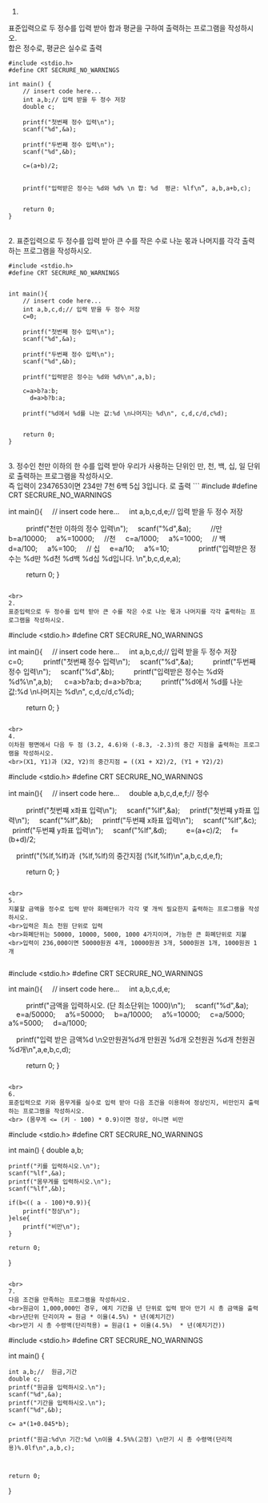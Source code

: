 1.
표준입력으로 두 정수를 입력 받아 합과 평균을 구하여 출력하는 프로그램을 작성하시오. 
<br>합은 정수로, 평균은 실수로 출력

```
#include <stdio.h>
#define CRT SECRURE_NO_WARNINGS

int main() {
    // insert code here...
    int a,b;// 입력 받을 두 정수 저장
    double c;
    
    printf("첫번째 정수 입력\n");
    scanf("%d",&a);
    
    printf("두번째 정수 입력\n");
    scanf("%d",&b);
    
    c=(a+b)/2;
    
    
    printf("입력받은 정수는 %d와 %d% \n 합: %d  평균: %lf\n”, a,b,a+b,c);

    
    return 0;
}

```
<br>
2.
표준입력으로 두 정수를 입력 받아 큰 수를 작은 수로 나눈 몫과 나머지를 각각 출력하는 프로그램을 작성하시오.

```
#include <stdio.h>
#define CRT SECRURE_NO_WARNINGS


int main(){
    // insert code here...
    int a,b,c,d;// 입력 받을 두 정수 저장
    c=0;
    
    printf("첫번째 정수 입력\n");
    scanf("%d",&a);
    
    printf("두번째 정수 입력\n");
    scanf("%d",&b);
    
    printf("입력받은 정수는 %d와 %d%\n",a,b); 
    
    c=a>b?a:b;
	  d=a>b?b:a;
    
    printf("%d에서 %d를 나눈 값:%d \n나머지는 %d\n", c,d,c/d,c%d);

    
    return 0;
}

```

<br>
3.
정수인 천만 이하의 한 수를 입력 받아 우리가 사용하는 단위인 만, 천, 백, 십, 일 단위로 출력하는 프로그램을 작성하시오.
<br>즉 입력이 2347653이면 234만 7천 6백 5십 3입니다. 로 출력
```
#include <stdio.h>
#define CRT SECRURE_NO_WARNINGS


int main(){
    // insert code here...
    int a,b,c,d,e;// 입력 받을 두 정수 저장

    
    printf("천만 이하의 정수 입력\n");
    scanf("%d",&a);
    
    //만
    b=a/10000;
    a%=10000;
    //천
    c=a/1000;
    a%=1000;
    // 백
    d=a/100;
    a%=100;
    // 십
    e=a/10;
    a%=10;
    
    
    printf("입력받은 정수는 %d만 %d천 %d백 %d십 %d입니다. \n",b,c,d,e,a);
    

    
    return 0;
}


```

<br>
2.
표준입력으로 두 정수를 입력 받아 큰 수를 작은 수로 나눈 몫과 나머지를 각각 출력하는 프로그램을 작성하시오.

```
#include <stdio.h>
#define CRT SECRURE_NO_WARNINGS


int main(){
    // insert code here...
    int a,b,c,d;// 입력 받을 두 정수 저장
    c=0;
    
    printf("첫번째 정수 입력\n");
    scanf("%d",&a);
    
    printf("두번째 정수 입력\n");
    scanf("%d",&b);
    
    printf("입력받은 정수는 %d와 %d%\n",a,b); 
    
    c=a>b?a:b;
	  d=a>b?b:a;
    
    printf("%d에서 %d를 나눈 값:%d \n나머지는 %d\n", c,d,c/d,c%d);

    
    return 0;
}

```

<br>
4.
이차원 평면에서 다음 두 점 (3.2, 4.6)와 (-8.3, -2.3)의 중간 지점을 출력하는 프로그램을 작성하시오.  
<br>(X1, Y1)과 (X2, Y2)의 중간지점 = ((X1 + X2)/2, (Y1 + Y2)/2)

```
#include <stdio.h>
#define CRT SECRURE_NO_WARNINGS


int main(){
    // insert code here...
    double a,b,c,d,e,f;// 정수

    
    printf("첫번쨰 x좌표 입력\n");
    scanf("%lf",&a);
    printf("첫번쨰 y좌표 입력\n");
    scanf("%lf",&b);
    printf("두번쨰 x좌표 입력\n");
    scanf("%lf",&c);
    printf("두번쨰 y좌표 입력\n");
    scanf("%lf",&d);
    
    e=(a+c)/2;
    f=(b+d)/2;
    
    

    printf("(%lf,%lf)과  (%lf,%lf)의 중간지점 (%lf,%lf)\n",a,b,c,d,e,f);
    

    
    return 0;
}
```

<br>
5.
지불할 금액을 정수로 입력 받아 화폐단위가 각각 몇 개씩 필요한지 출력하는 프로그램을 작성하시오.
<br>입력은 최소 천원 단위로 입력
<br>화폐단위는 50000, 10000, 5000, 1000 4가지이며, 가능한 큰 화폐단위로 지불 
<br>입력이 236,000이면 50000원권 4개, 10000원권 3개, 5000원권 1개, 1000원권 1개 


```
#include <stdio.h>
#define CRT SECRURE_NO_WARNINGS


int main(){
    // insert code here...
    int a,b,c,d,e;

    
    printf("금액을 입력하시오. (단 최소단위는 1000)\n");
    scanf("%d",&a);
    
    e=a/50000;
    a%=50000;
    b=a/10000;
    a%=10000;
    c=a/5000;
    a%=5000;
    d=a/1000;
    

    printf("입력 받은 금액%d \n오만원권%d개 만원권 %d개 오천원권 %d개 천원권 %d개\n",a,e,b,c,d);
    

    
    return 0;
}

```

<br>
6.
표준입력으로 키와 몸무게를 실수로 입력 받아 다음 조건을 이용하여 정상인지, 비만인지 출력하는 프로그램을 작성하시오.
<br> (몸무게 <= (키 - 100) * 0.9)이면 정상, 아니면 비만

```
#include <stdio.h>
#define CRT SECRURE_NO_WARNINGS

int main() {
	double a,b;

	printf("키를 입력하시오.\n");
	scanf("%lf",&a);
	printf("몸무게를 입력하시오.\n");
	scanf("%lf",&b);

	if(b<(( a - 100)*0.9)){
		printf("정상\n");
	}else{
		printf("비만\n");
	}

    return 0;
}


```

<br>
7.
다음 조건을 만족하는 프로그램을 작성하시오.
<br>원금이 1,000,000인 경우, 예치 기간을 년 단위로 입력 받아 만기 시 총 금액을 출력
<br>년단위 단리이자 = 원금 * 이율(4.5%) * 년(예치기간) 
<br>만기 시 총 수령액(단리적용) = 원금(1 + 이율(4.5%)  * 년(예치기간))

```
#include <stdio.h>
#define CRT SECRURE_NO_WARNINGS

int main() {
	
	int a,b;//  원금,기간
	double c;
	printf("원금을 입력하시오.\n");
	scanf("%d",&a);
	printf("기간을 입력하시오.\n");
	scanf("%d",&b);

	c= a*(1+0.045*b);

	printf("원금:%d\n 기간:%d \n이율 4.5%%(고정) \n만기 시 총 수령액(단리적용)%.0lf\n",a,b,c);

	

    return 0;
}

```
